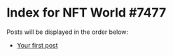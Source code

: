 # Index for NFT World #7477
Posts will be displayed in the order below:

- [Your first post](./001-first.md)

